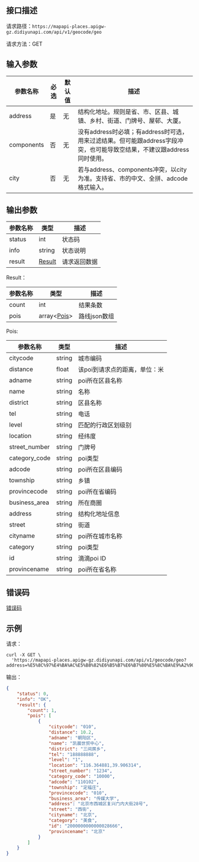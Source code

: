 ## 接口描述
请求路径：`https://mapapi-places.apigw-gz.didiyunapi.com/api/v1/geocode/geo`

请求方法：GET
## 输入参数
|参数名称 | 必选 | 默认值 | 描述|
|--------|-----|-----|-----|
|address| 是 | 无 |结构化地址。规则是省、市、区县、城镇、乡村、街道、门牌号、屋邨、大厦。 |
|components | 否 | 无 | 没有address时必填；有address时可选，用来过滤结果。但可能跟address字段冲突，也可能导致空结果，不建议跟address同时使用。|
|city  | 否 | 无 |若与address、components冲突，以city为准。支持省、市的中文、全拼、adcode格式输入。|

## 输出参数
|参数名称  | 类型 | 描述|
|--------|-----|-----|
|status | int  |状态码 |
|info|string|状态说明	|
|result | [Result](#Result)|请求返回数据 |

<span id="Result"></span>
Result：

|参数名称  | 类型 | 描述 |
|--------|-----|-----|
|count | int | 结果条数 |
|pois | array<[Pois](#Pois)> | 路线json数组|

<span id="Pois"></span>
Pois:

|参数名称  | 类型 | 描述 |
|--------|-----|-----|
|citycode   | string  |城市编码     |
|distance   | float  |该poi到请求点的距离，单位：米|
|adname  | string  |poi所在区县名称 |
|name  | string  |名称   |
|district | string  | 区县名称|
|tel|string|电话|
|level|string|匹配的行政区划级别|
|location|string|经纬度|
|street_number|string|门牌号|
|category_code|string|poi类型|
|adcode|string|poi所在区县编码|
|township|string|乡镇|
|provincecode|string|poi所在省编码|
|business_area|string|所在商圈|
|address|string|结构化地址信息|
|street|string|街道|
|cityname|string|poi所在城市名称|
|category|string|poi类型|
|id|string|滴滴poi ID|
|provincename|string|poi所在省名称|

## 错误码
[错误码](/static/apimarket-docs/services/地图/错误码.md#errorCode)

## 示例

请求：
``` shell
curl -X GET \
  'https://mapapi-places.apigw-gz.didiyunapi.com/api/v1/geocode/geo?address=%E5%8C%97%E4%BA%AC%E5%B8%82%E6%B5%B7%E6%B7%80%E5%8C%BA%E9%A2%90%E5%92%8C%E5%9B%AD%E8%B7%AF5%E5%8F%B7'
```
输出：
``` json
{
    "status": 0,
    "info": "OK",
    "result": {
        "count": 1,
        "pois": [
            {
                "citycode": "010",
                "distance": 10.2,
                "adname": "朝阳区",
                "name": "凯晨世贸中心",
                "district": "三间房乡",
                "tel": "188888888",
                "level": "1",
                "location": "116.364881,39.906314",
                "street_number": "1234",
                "category_code": "10000",
                "adcode": "110102",
                "township": "定福庄",
                "provincecode": "010",
                "business_area": "传媒大学",
                "address": "北京市西城区复兴门内大街28号",
                "street": "西街",
                "cityname": "北京",
                "category": "美食",
                "id": "2000000000000028666",
                "provincename": "北京"
            }
        ]
    }
}
```
